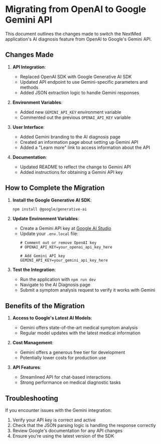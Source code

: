 # Migrating from OpenAI to Google Gemini API

This document outlines the changes made to switch the NextMed application's AI diagnosis feature from OpenAI to Google's Gemini API.

## Changes Made

1. **API Integration**:
   - Replaced OpenAI SDK with Google Generative AI SDK
   - Updated API endpoint to use Gemini-specific parameters and methods
   - Added JSON extraction logic to handle Gemini responses

2. **Environment Variables**:
   - Added new `GEMINI_API_KEY` environment variable
   - Commented out the previous `OPENAI_API_KEY` variable

3. **User Interface**:
   - Added Gemini branding to the AI diagnosis page
   - Created an information page about setting up Gemini API
   - Added a "Learn more" link to access information about the API

4. **Documentation**:
   - Updated README to reflect the change to Gemini API
   - Added instructions for obtaining a Gemini API key

## How to Complete the Migration

1. **Install the Google Generative AI SDK**:
   ```bash
   npm install @google/generative-ai
   ```

2. **Update Environment Variables**:
   - Create a Gemini API key at [Google AI Studio](https://aistudio.google.com/)
   - Update your `.env.local` file:
     ```
     # Comment out or remove OpenAI key
     # OPENAI_API_KEY=your_openai_api_key_here
     
     # Add Gemini API key
     GEMINI_API_KEY=your_gemini_api_key_here
     ```

3. **Test the Integration**:
   - Run the application with `npm run dev`
   - Navigate to the AI Diagnosis page
   - Submit a symptom analysis request to verify it works with Gemini

## Benefits of the Migration

1. **Access to Google's Latest AI Models**:
   - Gemini offers state-of-the-art medical symptom analysis
   - Regular model updates with the latest medical information

2. **Cost Management**:
   - Gemini offers a generous free tier for development
   - Potentially lower costs for production use

3. **API Features**:
   - Streamlined API for chat-based interactions
   - Strong performance on medical diagnostic tasks
   
## Troubleshooting

If you encounter issues with the Gemini integration:

1. Verify your API key is correct and active
2. Check that the JSON parsing logic is handling the response correctly
3. Review Google's documentation for any API changes
4. Ensure you're using the latest version of the SDK 